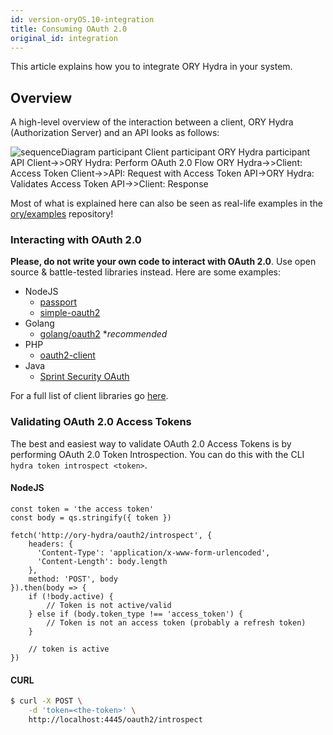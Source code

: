 ```yaml
---
id: version-oryOS.10-integration
title: Consuming OAuth 2.0
original_id: integration
---
```


This article explains how you to integrate ORY Hydra in your system.

<!-- toc -->

## Overview

A high-level overview of the interaction between a client, ORY Hydra (Authorization Server) and an API looks as follows:

![`sequenceDiagram
  participant Client
  participant ORY Hydra
  participant API
  Client->>ORY Hydra: Perform OAuth 2.0 Flow
  ORY Hydra->>Client: Access Token
  Client->>API: Request with Access Token
  API->ORY Hydra: Validates Access Token
  API->>Client: Response`](/images/docs/hydra/basic-oauth2-system.png)

Most of what is explained here can also be seen as real-life examples in the [ory/examples](https://github.com/ory/examples)
repository!

### Interacting with OAuth 2.0

**Please, do not write your own code to interact with OAuth 2.0**. Use open source & battle-tested libraries instead. Here are some
examples:

- NodeJS
  - [passport](http://www.passportjs.org/)
  - [simple-oauth2](https://github.com/lelylan/simple-oauth2)
- Golang
  - [golang/oauth2](https://github.com/golang/oauth2) \*_recommended_
- PHP
  - [oauth2-client](https://github.com/thephpleague/oauth2-client)
- Java
  - [Sprint Security OAuth](https://spring.io/projects/spring-security-oauth)

For a full list of client libraries go [here](https://oauth.net/code/).

### Validating OAuth 2.0 Access Tokens

The best and easiest way to validate OAuth 2.0 Access Tokens is by performing OAuth 2.0 Token Introspection. You can
do this with the CLI `hydra token introspect <token>`.

#### NodeJS

```
const token = 'the access token'
const body = qs.stringify({ token })

fetch('http://ory-hydra/oauth2/introspect', {
    headers: {
      'Content-Type': 'application/x-www-form-urlencoded',
      'Content-Length': body.length
    },
    method: 'POST', body
}).then(body => {
    if (!body.active) {
        // Token is not active/valid
    } else if (body.token_type !== 'access_token') {
        // Token is not an access token (probably a refresh token)
    }

    // token is active
})
```

#### CURL

```bash
$ curl -X POST \
    -d 'token=<the-token>' \
    http://localhost:4445/oauth2/introspect
```
